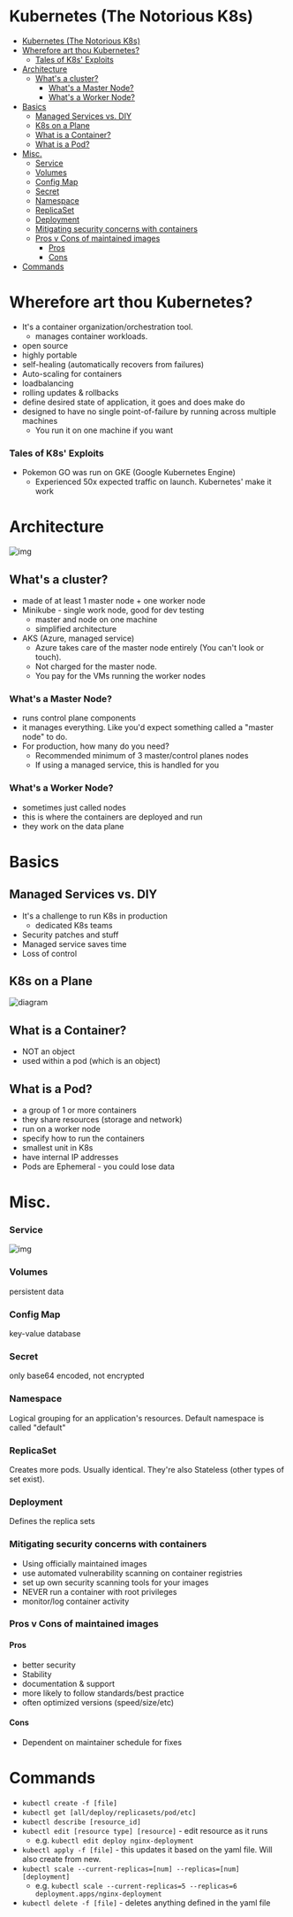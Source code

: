 # Kubernetes (The Notorious K8s)

- [Kubernetes (The Notorious K8s)](#kubernetes-the-notorious-k8s)
- [Wherefore art thou Kubernetes?](#wherefore-art-thou-kubernetes)
    - [Tales of K8s' Exploits](#tales-of-k8s-exploits)
- [Architecture](#architecture)
  - [What's a cluster?](#whats-a-cluster)
    - [What's a Master Node?](#whats-a-master-node)
    - [What's a Worker Node?](#whats-a-worker-node)
- [Basics](#basics)
  - [Managed Services vs. DIY](#managed-services-vs-diy)
  - [K8s on a Plane](#k8s-on-a-plane)
  - [What is a Container?](#what-is-a-container)
  - [What is a Pod?](#what-is-a-pod)
- [Misc.](#misc)
    - [Service](#service)
    - [Volumes](#volumes)
    - [Config Map](#config-map)
    - [Secret](#secret)
    - [Namespace](#namespace)
    - [ReplicaSet](#replicaset)
    - [Deployment](#deployment)
    - [Mitigating security concerns with containers](#mitigating-security-concerns-with-containers)
    - [Pros v Cons of maintained images](#pros-v-cons-of-maintained-images)
      - [Pros](#pros)
      - [Cons](#cons)
- [Commands](#commands)

# Wherefore art thou Kubernetes?
- It's a container organization/orchestration tool.
  - manages container workloads.
- open source
- highly portable
- self-healing (automatically recovers from failures)
- Auto-scaling for containers
- loadbalancing
- rolling updates & rollbacks
- define desired state of application, it goes and does make do
- designed to have no single point-of-failure by running across multiple machines
  - You run it on one machine if you want

### Tales of K8s' Exploits
- Pokemon GO was run on GKE (Google Kubernetes Engine)
  - Experienced 50x expected traffic on launch. Kubernetes' make it work 

# Architecture
![img](img/architecture.png)

## What's a cluster?
- made of at least 1 master node + one worker node
- Minikube - single work node, good for dev testing
  - master and node on one machine
  - simplified architecture
- AKS (Azure, managed service)
  - Azure takes care of the master node entirely (You can't look or touch).
  - Not charged for the master node.
  - You pay for the VMs running the worker nodes

### What's a Master Node?
- runs control plane components
- it manages everything. Like you'd expect something called a "master node" to do.
- For production, how many do you need?
  - Recommended minimum of 3 master/control planes nodes
  - If using a managed service, this is handled for you

### What's a Worker Node?
- sometimes just called nodes
- this is where the containers are deployed and run
- they work on the data plane

# Basics
## Managed Services vs. DIY
- It's a challenge to run K8s in production
  - dedicated K8s teams
- Security patches and stuff 
- Managed service saves time
- Loss of control

## K8s on a Plane
![diagram](img/planes.png)

## What is a Container?
- NOT an object
- used within a pod (which is an object)


## What is a Pod?
- a group of 1 or more containers
- they share resources (storage and network)
- run on a worker node
- specify how to run the containers
- smallest unit in K8s
- have internal IP addresses
- Pods are Ephemeral - you could lose data

# Misc.
### Service
![img](img/service.png)

### Volumes
persistent data

### Config Map
key-value database

### Secret
only base64 encoded, not encrypted

### Namespace
Logical grouping for an application's resources. Default namespace is called "default"

### ReplicaSet
Creates more pods. Usually identical. They're also Stateless (other types of set exist).

### Deployment
Defines the replica sets

### Mitigating security concerns with containers
- Using officially maintained images
- use automated vulnerability scanning on container registries
- set up own security scanning tools for your images
- NEVER run a container with root privileges
- monitor/log container activity

### Pros v Cons of maintained images
#### Pros
- better security
- Stability
- documentation & support
- more likely to follow standards/best practice
- often optimized versions (speed/size/etc)
#### Cons
- Dependent on maintainer schedule for fixes

# Commands
- `kubectl create -f [file]`
- `kubectl get [all/deploy/replicasets/pod/etc]`
- `kubectl describe [resource_id]`
- `kubectl edit [resource type] [resource]` - edit resource as it runs
  - e.g. `kubectl edit deploy nginx-deployment`
- `kubectl apply -f [file]` - this updates it based on the yaml file. Will also create from new.
- `kubectl scale --current-replicas=[num] --replicas=[num] [deployment]`
  - e.g. `kubectl scale --current-replicas=5 --replicas=6 deployment.apps/nginx-deployment`
- `kubectl delete -f [file]` - deletes anything defined in the yaml file